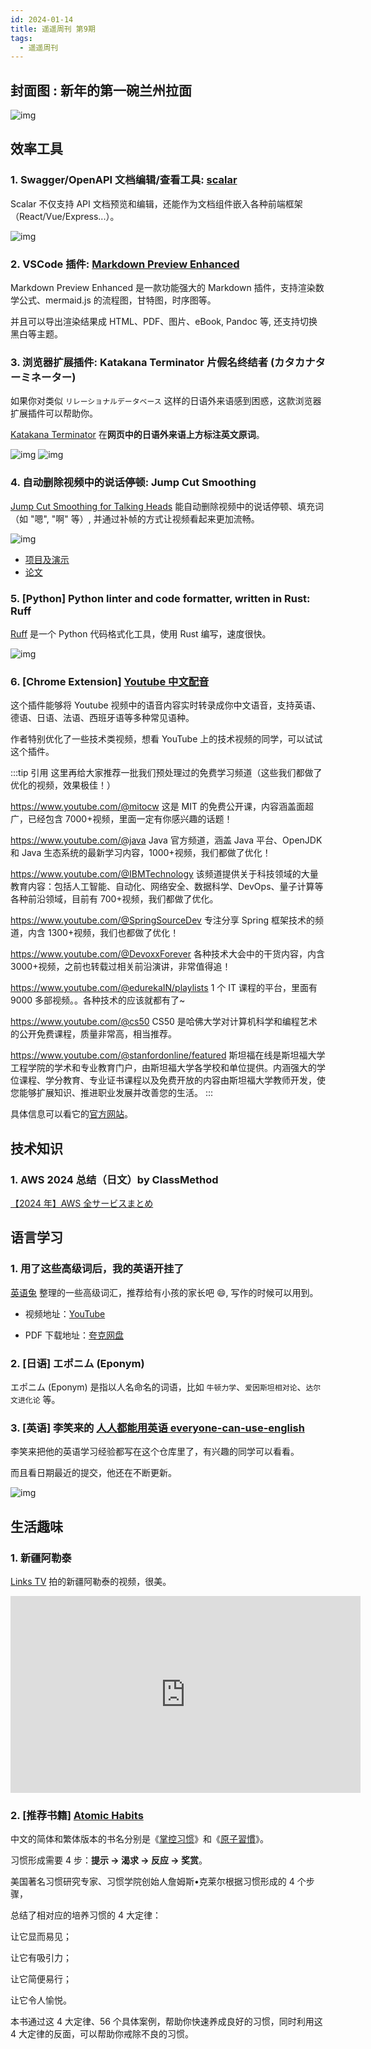 ```yaml
---
id: 2024-01-14
title: 遥遥周刊 第9期
tags:
  - 遥遥周刊
---
```


## 封面图 : 新年的第一碗兰州拉面

![img](cover.jpg)

## 效率工具

### 1. Swagger/OpenAPI 文档编辑/查看工具: [scalar](https://github.com/scalar/scalar)

Scalar 不仅支持 API 文档预览和编辑，还能作为文档组件嵌入各种前端框架（React/Vue/Express...）。

![img](scalar-swagger.png)

### 2. VSCode 插件: [Markdown Preview Enhanced](https://marketplace.visualstudio.com/items?itemName=shd101wyy.markdown-preview-enhanced)

Markdown Preview Enhanced 是一款功能强大的 Markdown 插件，支持渲染数学公式、mermaid.js 的流程图，甘特图，时序图等。

并且可以导出渲染结果成 HTML、PDF、图片、eBook, Pandoc 等, 还支持切换黑白等主题。

### 3. 浏览器扩展插件: Katakana Terminator 片假名终结者 (カタカナターミネーター)

如果你对类似 `リレーショナルデータベース` 这样的日语外来语感到困惑，这款浏览器扩展插件可以帮助你。

[Katakana Terminator](https://greasyfork.org/zh-CN/scripts/33268-katakana-terminator) 在**网页中的日语外来语上方标注英文原词**。

![img](Katakana-Terminator.jpeg)
![img](Katakana-Terminator-twitter.png)

### 4. 自动删除视频中的说话停顿: Jump Cut Smoothing

[Jump Cut Smoothing for Talking Heads](https://jeanne-wang.github.io/jumpcutsmoothing/) 能自动删除视频中的说话停顿、填充词（如 "嗯", "啊" 等）, 并通过补帧的方式让视频看起来更加流畅。

![img](./jump-cut-smoothing.png)

- [项目及演示](https://jeanne-wang.github.io/jumpcutsmoothing/)
- [论文](https://arxiv.org/abs/2401.04718)

### 5. [Python] Python linter and code formatter, written in Rust: Ruff

[Ruff](https://docs.astral.sh/ruff/) 是一个 Python 代码格式化工具，使用 Rust 编写，速度很快。

![img](https://user-images.githubusercontent.com/1309177/232603516-4fb4892d-585c-4b20-b810-3db9161831e4.svg)

### 6. [Chrome Extension] [Youtube 中文配音](https://chromewebstore.google.com/detail/youtube中文配音/oglffgiaiekgeicdgkdlnlkhliajdlja)

这个插件能够将 Youtube 视频中的语音内容实时转录成你中文语音，支持英语、德语、日语、法语、西班牙语等多种常见语种。

作者特别优化了一些技术类视频，想看 YouTube 上的技术视频的同学，可以试试这个插件。

:::tip 引用
这里再给大家推荐一批我们预处理过的免费学习频道（这些我们都做了优化的视频，效果极佳！）

https://www.youtube.com/@mitocw
这是 MIT 的免费公开课，内容涵盖面超广，已经包含 7000+视频，里面一定有你感兴趣的话题！

https://www.youtube.com/@java
Java 官方频道，涵盖 Java 平台、OpenJDK 和 Java 生态系统的最新学习内容，1000+视频，我们都做了优化！

https://www.youtube.com/@IBMTechnology
该频道提供关于科技领域的大量教育内容：包括人工智能、自动化、网络安全、数据科学、DevOps、量子计算等各种前沿领域，目前有 700+视频，我们都做了优化。

https://www.youtube.com/@SpringSourceDev
专注分享 Spring 框架技术的频道，内含 1300+视频，我们也都做了优化！

https://www.youtube.com/@DevoxxForever
各种技术大会中的干货内容，内含 3000+视频，之前也转载过相关前沿演讲，非常值得追！

https://www.youtube.com/@edurekaIN/playlists
1 个 IT 课程的平台，里面有 9000 多部视频。。各种技术的应该就都有了~

https://www.youtube.com/@cs50
CS50 是哈佛大学对计算机科学和编程艺术的公开免费课程，质量非常高，相当推荐。

https://www.youtube.com/@stanfordonline/featured
斯坦福在线是斯坦福大学工程学院的学术和专业教育门户，由斯坦福大学各学校和单位提供。内涵强大的学位课程、学分教育、专业证书课程以及免费开放的内容由斯坦福大学教师开发，使您能够扩展知识、推进职业发展并改善您的生活。
:::

具体信息可以看它的[官方网站](https://www.youtube-dubbing.com/)。

## 技术知识

### 1. AWS 2024 总结（日文）by ClassMethod

[【2024 年】AWS 全サービスまとめ](https://dev.classmethod.jp/articles/aws-summary-2024/)

## 语言学习

### 1. 用了这些高级词后，我的英语开挂了

[英语兔](https://www.youtube.com/@yingyutu) 整理的一些高级词汇，推荐给有小孩的家长吧 :smile:, 写作的时候可以用到。

- 视频地址：[YouTube](https://www.youtube.com/watch?v=a8McQKeVhOg)

- PDF 下载地址：[夸克网盘](https://pan.quark.cn/s/49bf94047def)

### 2. [日语] エポニム (Eponym)

エポニム (Eponym) 是指以人名命名的词语，比如 `牛顿力学`、`爱因斯坦相对论`、`达尔文进化论` 等。

### 3. [英语] 李笑来的 [人人都能用英语 everyone-can-use-english](https://github.com/xiaolai/everyone-can-use-english?tab=readme-ov-file)

李笑来把他的英语学习经验都写在这个仓库里了，有兴趣的同学可以看看。

而且看日期最近的提交，他还在不断更新。

![img](everyone-can-use-english.png)

## 生活趣味

### 1. 新疆阿勒泰

[Links TV](https://www.youtube.com/@linksphotograph) 拍的新疆阿勒泰的视频，很美。

<iframe width="560" height="315" src="https://www.youtube.com/embed/xdQZdRosthE?si=EqPT_8JXI6LN8CyX" title="YouTube video player" frameborder="0" allow="accelerometer; autoplay; clipboard-write; encrypted-media; gyroscope; picture-in-picture; web-share" allowfullscreen></iframe>

### 2. [推荐书籍] [Atomic Habits](https://jamesclear.com/atomic-habits)

中文的简体和繁体版本的书名分别是《[掌控习惯](https://book.douban.com/subject/34326931/)》和《[原子習慣](https://book.douban.com/subject/33536171//)》。

习惯形成需要 4 步：**提示 → 渴求 → 反应 → 奖赏**。

美国著名习惯研究专家、习惯学院创始人詹姆斯•克莱尔根据习惯形成的 4 个步骤，

总结了相对应的培养习惯的 4 大定律：

让它显而易见；

让它有吸引力；

让它简便易行；

让它令人愉悦。

本书通过这 4 大定律、56 个具体案例，帮助你快速养成良好的习惯，同时利用这 4 大定律的反面，可以帮助你戒除不良的习惯。
